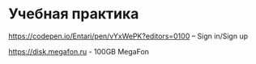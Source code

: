 # Учебная практика
https://codepen.io/Entari/pen/vYxWePK?editors=0100 – Sign in/Sign up



https://disk.megafon.ru - 100GB MegaFon
